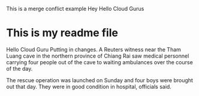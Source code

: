 This is a merge conflict example
Hey
Hello Cloud Gurus
# This is my readme file
Hello Cloud Guru
Putting in changes.
A Reuters witness near the Tham Luang cave in the northern province of Chiang Rai saw medical personnel carrying four people out of the cave to waiting ambulances over the course of the day.

The rescue operation was launched on Sunday and four boys were brought out that day. They were in good condition in hospital, officials said.
